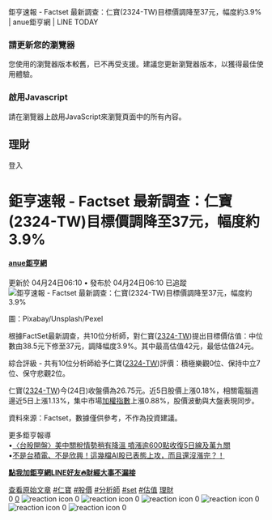 
鉅亨速報 - Factset 最新調查：仁寶(2324-TW)目標價調降至37元，幅度約3.9% | anue鉅亨網 | LINE TODAY

### 請更新您的瀏覽器

您使用的瀏覽器版本較舊，已不再受支援。建議您更新瀏覽器版本，以獲得最佳使用體驗。

  
### 啟用Javascript

請在瀏覽器上啟用JavaScript來瀏覽頁面中的所有內容。

       
## 理財

 登入   
# 鉅亨速報 - Factset 最新調查：仁寶(2324-TW)目標價調降至37元，幅度約3.9%

 
#### [anue鉅亨網](/tw/v3/publisher/100140)

更新於 04月24日06:10 • 發布於 04月24日06:10
  已追蹤  ![鉅亨速報 - Factset 最新調查：仁寶(2324-TW)目標價調降至37元，幅度約3.9%](https://today-obs.line-scdn.net/0hRIAXGAGZDWZ8IRMIpJlyMUR3ARdPRxdvXkAQVFopAwIGDUs2FUBeBQohUkpYEx9lXEQQBVApUVcDEEkwFA/w644)

圖：Pixabay/Unsplash/Pexel

根據FactSet最新調查，共10位分析師，對仁寶([2324-TW](https://www.cnyes.com/twstock/2324?utm_source=line&utm_medium=RSS))提出目標價估值：中位數由38.5元下修至37元，調降幅度3.9%。其中最高估值42元，最低估值24元。

綜合評級 - 共有10位分析師給予仁寶([2324-TW](https://www.cnyes.com/twstock/2324?utm_source=line&utm_medium=RSS))評價：積極樂觀0位、保持中立7位、保守悲觀2位。

仁寶([2324-TW](https://www.cnyes.com/twstock/2324?utm_source=line&utm_medium=RSS))今(24日)收盤價為26.75元。近5日股價上漲0.18%，相關電腦週邊近5日上漲1.13%，集中市場[加權指數](https://invest.cnyes.com/index/TWS/TSE01?utm_source=line&utm_medium=RSS)上漲0.88%，股價波動與大盤表現同步。

資料來源：Factset，數據僅供參考，不作為投資建議。

更多鉅亨報導  
•[〈台股開盤〉美中關稅情勢稍有降溫 噴漲逾600點收復5日線及萬九關](https://news.cnyes.com/news/id/5947341?utm_source=line&utm_medium=RSS&utm_campaign=relate)  
•[不是台積電、不是欣興！這幾檔AI股已表態上攻，而且還沒漲完？！](https://news.cnyes.com/news/id/5947538?utm_source=line&utm_medium=RSS&utm_campaign=relate)

**[點我加鉅亨網LINE好友🔥財經大事不漏接](https://bit.ly/3aIkfkf)**

 [查看原始文章](https://news.cnyes.com/news/id/5949316?utm_source=line&utm_medium=RSS&utm_campaign=content)   [#仁寶](/tw/v2/tag/2BPRyE?tag=%E4%BB%81%E5%AF%B6)  [#股價](/tw/v2/tag/E7b4Dz?tag=%E8%82%A1%E5%83%B9)  [#分析師](/tw/v2/tag/E7g9j0?tag=%E5%88%86%E6%9E%90%E5%B8%AB)  [#set](/tw/v2/tag/Pz7L5G?tag=set)  [#估值](/tw/v2/tag/jdzqlL?tag=%E4%BC%B0%E5%80%BC)  [理財](/tw/v3/page/finance)      
0
   [0](/tw/v2/comment/article/vX9RMPK)   ![reaction icon]() 
0
![reaction icon]() 
0
![reaction icon]() 
0
![reaction icon]() 
0
![reaction icon]() 
0
![reaction icon]() 
0
  


